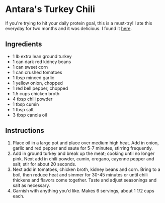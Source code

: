 # Antara's Turkey Chili
If you're trying to hit your daily protein goal, this is a must-try! I ate this everyday for two months and it was delicious. I found it [here](https://www.ambitiouskitchen.com/seriously-the-best-healthy-turkey-chili/).

## Ingredients
- 1 lb extra lean ground turkey
- 1 can dark red kidney beans
- 1 can sweet corn
- 1 can crushed tomatoes
- 1 tbsp minced garlic
- 1 yellow onion, chopped
- 1 red bell pepper, chopped
- 1.5 cups chicken broth
- 4 tbsp chili powder
- 1 tbsp cumin
- 1 tbsp salt
- 3 tbsp canola oil

## Instructions
1. Place oil in a large pot and place over medium high heat. Add in onion, garlic and red pepper and saute for 5-7 minutes, stirring frequently. 
2. Add in ground turkey and break up the meat; cooking until no longer pink. Next add in chili powder, cumin, oregano, cayenne pepper and salt; stir for about 20 seconds.
3. Next add in tomatoes, chicken broth, kidney beans and corn. Bring to a boil, then reduce heat and simmer for 30-45 minutes or until chili thickens and flavors come together. Taste and adjust seasonings and salt as necessary. 
4. Garnish with anything you'd like. Makes 6 servings, about 1 1/2 cups each.